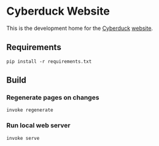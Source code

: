 # Cyberduck Website

This is the development home for the [Cyberduck](https://github.com/iterate-ch/cyberduck) [website](https://cyberduck.io).

## Requirements

```commandline
pip install -r requirements.txt
```

## Build

### Regenerate pages on changes

```commandline
invoke regenerate
```

### Run local web server

```commandline
invoke serve
```